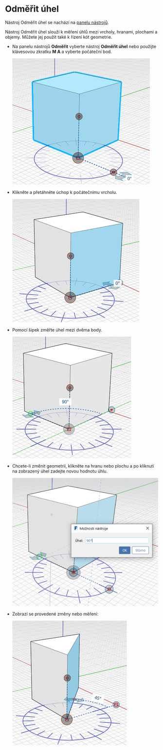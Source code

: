 # Odměřit úhel

Nástroj Odměřit úhel se nachází na [panelu nástrojů](../formit-introduction/tool-bars.md).

Nástroj Odměřit úhel slouží k měření úhlů mezi vrcholy, hranami, plochami a objemy. Můžete jej použít také k řízení kót geometrie.

* Na panelu nástrojů **Odměřit** vyberte nástroj **Odměřit úhel** nebo použijte klávesovou zkratku **M A** a vyberte počáteční bod.

   ![](../.gitbook/assets/measure-angle.png)
* Klikněte a přetáhněte úchop k počátečnímu vrcholu.

   ![](../.gitbook/assets/measure-angle2.png)
* Pomocí šipek změřte úhel mezi dvěma body.

   ![](../.gitbook/assets/measure-angle4.png)
* Chcete-li změnit geometrii, klikněte na hranu nebo plochu a po kliknutí na zobrazený úhel zadejte novou hodnotu úhlu.

   ![](<../.gitbook/assets/measure-angle3 (1).png>)
* Zobrazí se provedené změny nebo měření:

   ![](../.gitbook/assets/measure-angle5.png)
